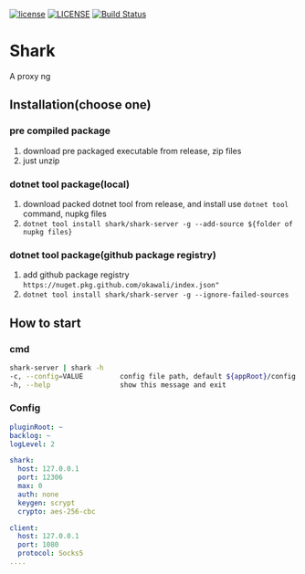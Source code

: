 [![license](https://img.shields.io/github/license/mashape/apistatus.svg)](./LICENSE)
[![LICENSE](https://img.shields.io/badge/license-Anti%20996-blue.svg)](https://github.com/996icu/996.ICU/blob/master/LICENSE)
[![Build Status](https://ci.appveyor.com/api/projects/status/github/okawali/Shark?svg=true)](https://ci.appveyor.com/project/Norgerman/Shark)

# Shark
A proxy ng

## Installation(choose one)
### pre compiled package
1. download pre packaged executable from release, zip files
1. just unzip

### dotnet tool package(local)
1. download packed dotnet tool from release, and install use `dotnet tool` command, nupkg files 
1. `dotnet tool install shark/shark-server -g --add-source ${folder of nupkg files}`

### dotnet tool package(github package registry)
1. add github package registry `https://nuget.pkg.github.com/okawali/index.json"`
1. `dotnet tool install shark/shark-server -g --ignore-failed-sources`

## How to start
### cmd

```sh
shark-server | shark -h
-c, --config=VALUE         config file path, default ${appRoot}/config.yml
-h, --help                 show this message and exit
```

### Config
```yaml
pluginRoot: ~
backlog: ~
logLevel: 2

shark:
  host: 127.0.0.1
  port: 12306
  max: 0
  auth: none
  keygen: scrypt
  crypto: aes-256-cbc

client:
  host: 127.0.0.1
  port: 1080
  protocol: Socks5
....
```
